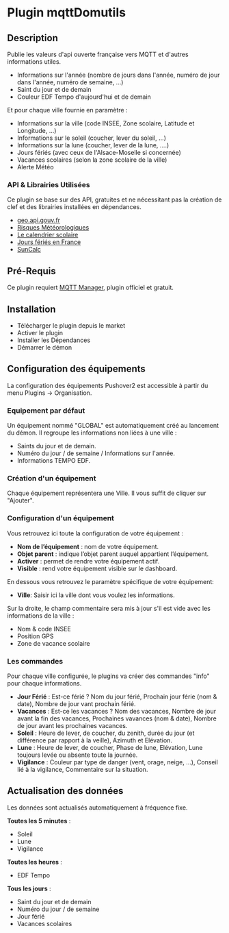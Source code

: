 # Plugin mqttDomutils

## Description

Publie les valeurs d'api ouverte française vers MQTT et d'autres informations utiles.

- Informations sur l'année (nombre de jours dans l'année, numéro de jour dans l'année, numéro de semaine, ...)
- Saint du jour et de demain
- Couleur EDF Tempo d'aujourd'hui et de demain

Et pour chaque ville fournie en paramètre :

- Informations sur la ville (code INSEE, Zone scolaire, Latitude et Longitude, ...)
- Informations sur le soleil (coucher, lever du soleil, ...)
- Informations sur la lune (coucher, lever de la lune, ....)
- Jours fériés (avec ceux de l'Alsace-Moselle si concernée)
- Vacances scolaires (selon la zone scolaire de la ville)
- Alerte Météo

### API & Librairies Utilisées

Ce plugin se base sur des API, gratuites et ne nécessitant pas la création de clef et des librairies installées en dépendances.

- [geo.api.gouv.fr](https://geo.api.gouv.fr/)
- [Risques Météorologiques](https://public.opendatasoft.com/explore/dataset/risques-meteorologiques-copy/api/)
- [Le calendrier scolaire](https://data.education.gouv.fr/explore/dataset/fr-en-calendrier-scolaire/information/)
- [Jours fériés en France](https://calendrier.api.gouv.fr/jours-feries/)
- [SunCalc](https://github.com/mourner/suncalc)

## Pré-Requis

Ce plugin requiert [MQTT Manager](https://market.jeedom.com/index.php?v=d&p=market_display&id=4213), plugin officiel et gratuit.

## Installation 

- Télécharger le plugin depuis le market
- Activer le plugin
- Installer les Dépendances
- Démarrer le démon

## Configuration des équipements

La configuration des équipements Pushover2 est accessible à partir du menu Plugins → Organisation.

### Equipement par défaut

Un équipement nommé "GLOBAL" est automatiquement créé au lancement du démon. Il regroupe les informations
non liées à une ville :

- Saints du jour et de demain.
- Numéro du jour / de semaine / Informations sur l'année.
- Informations TEMPO EDF.

### Création d'un équipement

Chaque équipement représentera une Ville. Il vous suffit de cliquer sur "Ajouter".

### Configuration d'un équipement

Vous retrouvez ici toute la configuration de votre équipement :

- **Nom de l’équipement** : nom de votre équipement.
- **Objet parent** : indique l’objet parent auquel appartient l’équipement.
- **Activer** : permet de rendre votre équipement actif.
- **Visible** : rend votre équipement visible sur le dashboard.

En dessous vous retrouvez le paramètre spécifique de votre équipement:

- **Ville**: Saisir ici la ville dont vous voulez les informations.

Sur la droite, le champ commentaire sera mis à jour s'il est vide avec les informations de la ville :

- Nom & code INSEE
- Position GPS
- Zone de vacance scolaire

### Les commandes

Pour chaque ville configurée, le plugins va créer des commandes "info" pour chaque informations.

- **Jour Férié** : Est-ce férié ? Nom du jour férié, Prochain jour férie (nom & date), Nombre de jour vant prochain férié.
- **Vacances** : Est-ce les vacances ? Nom des vacances, Nombre de jour avant la fin des vacances, Prochaines vavances (nom & date), Nombre de jour avant les prochaines vacances.
- **Soleil** : Heure de lever, de coucher, du zenith, durée du jour (et différence par rapport à la veille), Azimuth et Elévation.
- **Lune** : Heure de lever, de coucher, Phase de lune, Elévation, Lune toujours levée ou absente toute la journée.
- **Vigilance** : Couleur par type de danger (vent, orage, neige, ...), Conseil lié à la vigilance, Commentaire sur la situation.

## Actualisation des données

Les données sont actualisés automatiquement à fréquence fixe.

**Toutes les 5 minutes** :
- Soleil
- Lune
- Vigilance

**Toutes les heures** :
- EDF Tempo

**Tous les jours** :
- Saint du jour et de demain
- Numéro du jour / de semaine
- Jour férié
- Vacances scolaires
